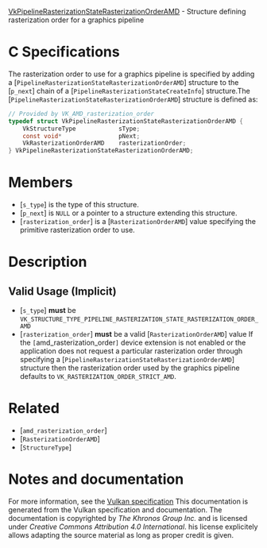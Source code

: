 [VkPipelineRasterizationStateRasterizationOrderAMD](https://www.khronos.org/registry/vulkan/specs/1.3-extensions/man/html/VkPipelineRasterizationStateRasterizationOrderAMD.html) - Structure defining rasterization order for a graphics pipeline

# C Specifications
The rasterization order to use for a graphics pipeline is specified by
adding a [`PipelineRasterizationStateRasterizationOrderAMD`] structure
to the [`p_next`] chain of a [`PipelineRasterizationStateCreateInfo`]
structure.The [`PipelineRasterizationStateRasterizationOrderAMD`] structure is
defined as:
```c
// Provided by VK_AMD_rasterization_order
typedef struct VkPipelineRasterizationStateRasterizationOrderAMD {
    VkStructureType            sType;
    const void*                pNext;
    VkRasterizationOrderAMD    rasterizationOrder;
} VkPipelineRasterizationStateRasterizationOrderAMD;
```

# Members
- [`s_type`] is the type of this structure.
- [`p_next`] is `NULL` or a pointer to a structure extending this structure.
- [`rasterization_order`] is a [`RasterizationOrderAMD`] value specifying the primitive rasterization order to use.

# Description
## Valid Usage (Implicit)
-  [`s_type`] **must**  be `VK_STRUCTURE_TYPE_PIPELINE_RASTERIZATION_STATE_RASTERIZATION_ORDER_AMD`
-  [`rasterization_order`] **must**  be a valid [`RasterizationOrderAMD`] value
If the `[`amd_rasterization_order`]` device extension is not enabled
or the application does not request a particular rasterization order through
specifying a [`PipelineRasterizationStateRasterizationOrderAMD`]
structure then the rasterization order used by the graphics pipeline
defaults to `VK_RASTERIZATION_ORDER_STRICT_AMD`.

# Related
- [`amd_rasterization_order`]
- [`RasterizationOrderAMD`]
- [`StructureType`]

# Notes and documentation
For more information, see the [Vulkan specification](https://www.khronos.org/registry/vulkan/specs/1.3-extensions/html/vkspec.html)
This documentation is generated from the Vulkan specification and documentation.
The documentation is copyrighted by *The Khronos Group Inc.* and is licensed under *Creative Commons Attribution 4.0 International*.
his license explicitely allows adapting the source material as long as proper credit is given.
        